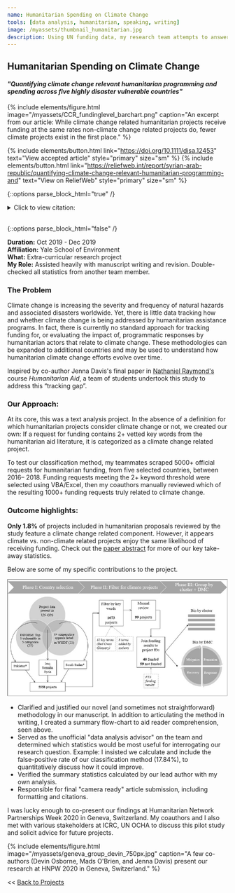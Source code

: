 ```yaml
---
name: Humanitarian Spending on Climate Change
tools: [data analysis, humanitarian, speaking, writing]
image: /myassets/thumbnail_humanitarian.jpg
description: Using UN funding data, my research team attempts to answer the question, "How much money do humanitarian aid agencies spend explicitly on climate change?"
---
```


## Humanitarian Spending on Climate Change ##
####  *"Quantifying climate change relevant humanitarian programming and spending across five highly disaster vulnerable countries"*

{% include elements/figure.html image="/myassets/CCR_fundinglevel_barchart.png" caption="An excerpt from our article: While climate change related humanitarian projects receive funding at the same rates non-climate change related projects do, fewer climate projects exist in the first place." %}

{% include elements/button.html link="https://doi.org/10.1111/disa.12453" text="View accepted article" style="primary" size="sm" %}
{% include elements/button.html link="https://reliefweb.int/report/syrian-arab-republic/quantifying-climate-change-relevant-humanitarian-programming-and" text="View on ReliefWeb" style="primary" size="sm" %}

{::options parse_block_html="true" /}

<details><summary markdown="span">Click to view citation:</summary>
*Accepted, in press.* McCann, B. T., Davis, J., Osborne, D., Durham, C., **O’Brien, M.**, and Raymond, N. A. (2021). Quantifying climate change relevant humanitarian programming and spending across five highly disaster vulnerable countries. *Disasters.* [doi.org/10.1111/disa.12453](https://doi.org/10.1111/disa.12453)

</details> 
<br/>

{::options parse_block_html="false" /}
  
**Duration:** Oct 2019 - Dec 2019  
**Affiliation:** Yale School of Environment  
**What:** Extra-curricular research project    
**My Role:** Assisted heavily with manuscript writing and revision. Double-checked all statistics from another team member.


### The Problem ###

Climate change is increasing the severity and frequency of natural hazards and associated disasters worldwide. Yet, there is little data tracking how and whether climate change is being addressed by humanitarian assistance programs. In fact, there is currently no standard approach for tracking funding for, or evaluating the impact of, programmatic responses by humanitarian actors that relate to climate change. These methodologies can be expanded to additional countries and may be used to
understand how humanitarian climate change efforts evolve over time.

Inspired by co-author Jenna Davis's final paper in [Nathaniel Raymond's](https://jackson.yale.edu/person/nathaniel-raymond/) course *Humanitarian Aid*, a team of students undertook this study to address this “tracking gap”.


### Our Approach: ###

At its core, this was a text analysis project. In the absence of a definition for which humanitarian projects consider climate change or not, we created our own: If a request for funding contains 2+ vetted key words from the humanitarian aid literature, it is categorized as a climate change related project. 

To test our classification method, my teammates scraped 5000+ official requests for humanitarian funding, from five selected countries, between 2016– 2018. Funding requests meeting the 2+ keyword threshold were selected using VBA/Excel, then my coauthors manually reviewed which of the resulting 1000+ funding requests truly related to climate change.

### Outcome highlights: ###
**Only 1.8%** of projects included in humanitarian proposals reviewed by the study feature a climate change related component. However, it appears climate vs. non-climate related projects enjoy the same likelihood of receiving funding. Check out the [paper abstract](https://reliefweb.int/report/syrian-arab-republic/quantifying-climate-change-relevant-humanitarian-programming-and) for more of our key take-away statistics. 

Below are some of my specific contributions to the project.

![A photo](/myassets/disasters_flowchart_750px.jpg)

* Clarified and justified our novel (and sometimes not straightforward) methodology in our manuscript. In addition to articulating the method in writing, I created a summary flow-chart to aid reader comprehension, seen above.
* Served as the unofficial "data analysis advisor" on the team and determined which statistics would be most useful for interrogating our research question. Example: I insisted we calculate and include the false-positive rate of our classification method (17.84%), to quantitatively discuss how it could improve.
* Verified the summary statistics calculated by our lead author with my own analysis.
* Responsible for final "camera ready" article submission, including formatting and citations.

I was lucky enough to co-present our findings at Humanitarian Network Partnerships Week 2020 in Geneva, Switzerland. My coauthors and I also met with various stakeholders at ICRC, UN OCHA to discuss this pilot study and solicit advice for future projects.

{% include elements/figure.html image="/myassets/geneva_group_devin_750px.jpg" caption="A few co-authors (Devin Osborne, Mads O'Brien, and Jenna Davis) present our research at HNPW 2020 in Geneva, Switzerland." %}



<< [Back to Projects](/projects/)